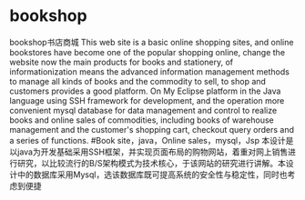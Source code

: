 # bookshop
bookshop书店商城
This web site is a basic online shopping sites,
and online bookstores have become one of the popular shopping online, 
change the website now the main products for books and stationery, of informationization means the advanced information management methods to manage all kinds of books and the commodity to sell, to shop and customers provides a good platform. On My Eclipse platform in the Java language using SSH framework for development, and the operation more convenient mysql database for data management and control to realize books and online sales of commodities, including books of warehouse management and the customer's shopping cart, checkout query orders and a series of functions.
#Book site，java，Online sales，mysql，Jsp
本设计是以java为开发基础采用SSH框架，并实现页面布局的购物网站，着重对网上销售进行研究，以比较流行的B/S架构模式为技术核心，于该网站的研究进行讲解。本设计中的数据库采用Mysql，选该数据库既可提高系统的安全性与稳定性，同时也考虑到便捷

